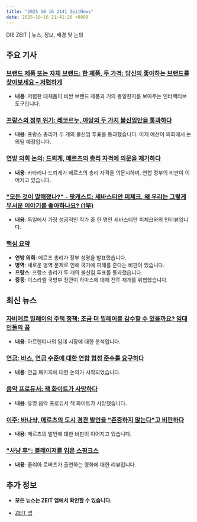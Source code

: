 ```yaml
---
title: "2025 10 16 2141 ZeitNews"
date: 2025-10-16 21:41:26 +0900
---
```


DIE ZEIT | 뉴스, 정보, 배경 및 논의 

## 주요 기사 

### [브랜드 제품 또는 자체 브랜드: 한 제품, 두 가격: 당신의 좋아하는 브랜드를 찾아보세요 – 저렴하게](https://www.zeit.de/geld/2025-10/markenprodukt-eigenmarke-produktion-preis-vergleich-tool)
- **내용**: 저렴한 대체품이 비싼 브랜드 제품과 거의 동일한지를 보여주는 인터랙티브 도구입니다. 

### [프랑스의 정부 위기: 레코르누, 야당의 두 가지 불신임안을 통과하다](https://www.zeit.de/politik/ausland/2025-10/lecornu-sebastien-premierminister-frankreich-misstrauensvotum)
- **내용**: 프랑스 총리가 두 개의 불신임 투표를 통과했습니다. 이제 예산이 의회에서 논의될 예정입니다. 

### [연방 의회 논의: 드뢰게, 메르츠의 총리 자격에 의문을 제기하다](https://www.zeit.de/politik/deutschland/2025-10/bundestag-debatte-regierungserklaerung-wehrpflicht-koalition-kritik-katharina-droege-gxe)
- **내용**: 카타리나 드뢰게가 메르츠의 총리 자격을 의문시하며, 연합 정부의 비판이 이어지고 있습니다. 

### ["모든 것이 말해졌나?" - 팟캐스트: 세바스티안 피체크, 왜 우리는 그렇게 무서운 이야기를 좋아하나요? (1부)](https://www.zeit.de/gesellschaft/2025-10/sebastian-fitzek-interviewpodcast-alles-gesagt) 
- **내용**: 독일에서 가장 성공적인 작가 중 한 명인 세바스티안 피체크와의 인터뷰입니다. 

### [핵심 요약](https://www.zeit.de)
- **연방 의회**: 메르츠 총리가 정부 성명을 발표했습니다. 
- **병역**: 새로운 병역 문제로 인해 국가에 피해를 준다는 비판이 있습니다. 
- **프랑스**: 프랑스 총리가 두 개의 불신임 투표를 통과했습니다. 
- **중동**: 이스라엘 국방부 장관이 하마스에 대해 전투 재개를 위협했습니다. 

## 최신 뉴스 

### [자비에르 밀레이의 주택 정책: 조금 더 밀레이를 감수할 수 있을까요? 임대인들의 꿈](https://www.zeit.de/wirtschaft/2025-10/wohnungspolitik-javier-milei-argentinien-reform-gxe)
- **내용**: 아르헨티나의 임대 시장에 대한 분석입니다. 

### [연금: 바스, 연금 수준에 대한 연합 협정 준수를 요구하다](https://www.zeit.de/politik/deutschland/2025-10/bundesarbeitsministerin-baerbel-bas-rentenpaket-einhaltung-koalitionsabsprachen-bundestag)
- **내용**: 연금 패키지에 대한 논의가 시작되었습니다. 

### [음악 프로듀서: 잭 화이트가 사망하다](https://www.zeit.de/kultur/musik/2025-10/musikproduzent-jack-white-tot-gxe)
- **내용**: 유명 음악 프로듀서 잭 화이트가 사망했습니다. 

### [이주: 바나샥, 메르츠의 도시 경관 발언을 "존중하지 않는다"고 비판하다](https://www.zeit.de/politik/deutschland/2025-10/merz-stadtbild-aussage-kritik-banaszak-gruene)
- **내용**: 메르츠의 발언에 대한 비판이 이어지고 있습니다. 

### ["사냥 후": 블레이저를 입은 스핑크스](https://www.zeit.de/2025/44/after-the-hunt-film-julia-roberts)
- **내용**: 줄리아 로버츠가 출연하는 영화에 대한 리뷰입니다. 

## 추가 정보 
- **모든 뉴스는 ZEIT 앱에서 확인할 수 있습니다.**  
* [ZEIT 앱](https://www.zeit.de/administratives/zeit-online-app-ios-android)